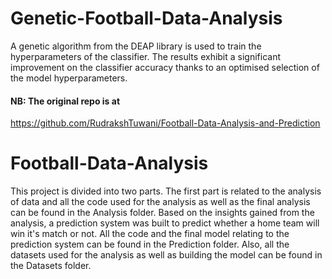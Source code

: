 # Genetic-Football-Data-Analysis
A genetic algorithm from the DEAP library is used to train the hyperparameters of the classifier.
The results exhibit a significant improvement on the classifier accuracy thanks to an optimised selection of the model hyperparameters.


#### NB: The original repo is at
https://github.com/RudrakshTuwani/Football-Data-Analysis-and-Prediction

# Football-Data-Analysis
This project is divided into two parts. The first part is related to the analysis of data and all the code used for the analysis as well as the final analysis can be found in the Analysis folder. Based on the insights gained from the analysis, a prediction system was built to predict whether a home team will win it's match or not. All the code and the final model relating to the prediction system can be found in the Prediction folder. Also, all the datasets used for the analysis as well as building the model can be found in the Datasets folder.
